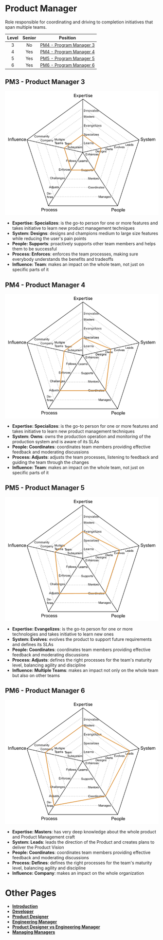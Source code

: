 # Product Manager

Role responsible for coordinating and driving to completion initiatives that span multiple teams.

| Level | Senior |                      Position                       |
| :---: | :----: | :-------------------------------------------------: |
|   3   |   No   | [PM4 - Program Manager 3](#pm3---product-manager-3) |
|   4   |  Yes   | [PM4 - Program Manager 4](#pm4---product-manager-4) |
|   5   |  Yes   | [PM5 - Program Manager 5](#pm5---product-manager-5) |
|   6   |  Yes   | [PM6 - Program Manager 6](#pm6---product-manager-6) |

## PM3 - Product Manager 3

<picture>
  <!-- <source media="(prefers-color-scheme: dark)" srcset="charts/productmanager-3-dark.png">
  <source media="(prefers-color-scheme: light)" srcset="charts/productmanager-3.png"> -->
  <img alt="Product Manager 3" src="charts/productmanager-3.png">
</picture>

- **Expertise: Specializes**: is the go-to person for one or more features and takes initiative to learn new product management techniques
- **System: Designs**: designs and champions medium to large size features while reducing the user's pain points
- **People: Supports**: proactively supports other team members and helps them to be successful
- **Process: Enforces**: enforces the team processes, making sure everybody understands the benefits and tradeoffs
- **Influence: Team**: makes an impact on the whole team, not just on specific parts of it

## PM4 - Product Manager 4

<picture>
  <!-- <source media="(prefers-color-scheme: dark)" srcset="charts/productmanager-4-dark.png">
  <source media="(prefers-color-scheme: light)" srcset="charts/productmanager-4.png"> -->
  <img alt="Product Manager 4" src="charts/productmanager-4.png">
</picture>

- **Expertise: Specializes**: is the go-to person for one or more features and takes initiative to learn new product management techniques
- **System: Owns**: owns the production operation and monitoring of the production system and is aware of its SLAs
- **People: Coordinates**: coordinates team members providing effective feedback and moderating discussions
- **Process: Adjusts**: adjusts the team processes, listening to feedback and guiding the team through the changes
- **Influence: Team**: makes an impact on the whole team, not just on specific parts of it

## PM5 - Product Manager 5

<picture>
  <!-- <source media="(prefers-color-scheme: dark)" srcset="charts/productmanager-5-dark.png">
  <source media="(prefers-color-scheme: light)" srcset="charts/productmanager-5.png"> -->
  <img alt="Product Manager 5" src="charts/productmanager-5.png">
</picture>

- **Expertise: Evangelizes**: is the go-to person for one or more technologies and takes initiative to learn new ones
- **System: Evolves**: evolves the product to support future requirements and defines its SLAs
- **People: Coordinates**: coordinates team members providing effective feedback and moderating discussions
- **Process: Adjusts**: defines the right processes for the team's maturity level, balancing agility and discipline
- **Influence: Multiple Teams**: makes an impact not only on the whole team but also on other teams

## PM6 - Product Manager 6

<picture>
  <!-- <source media="(prefers-color-scheme: dark)" srcset="charts/productmanager-6-dark.png">
  <source media="(prefers-color-scheme: light)" srcset="charts/productmanager-6.png"> -->
  <img alt="Product Manager 6" src="charts/productmanager-6.png">
</picture>

- **Expertise: Masters**: has very deep knowledge about the whole product and Product Management craft
- **System: Leads**: leads the direction of the Product and creates plans to deliver the Product Vision
- **People: Coordinates**: coordinates team members providing effective feedback and moderating discussions
- **Process: Defines**: defines the right processes for the team's maturity level, balancing agility and discipline
- **Influence: Company**: makes an impact on the whole organization

# Other Pages

- [**Introduction**](README.md)
- [**Developer**](Developer.md)
- [**Product Designer**](ProductDesigner.md)
- [**Engineering Manager**](EngineeringManager.md)
- [**Product Designer vs Engineering Manager**](ProductDesigner-EngineeringManager.md)
- [**Managing Managers**](Managing-Managers.md)

